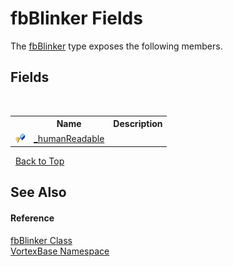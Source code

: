 # fbBlinker Fields
 

The <a href="T_VortexBase_fbBlinker.md">fbBlinker</a> type exposes the following members.


## Fields
&nbsp;<table><tr><th></th><th>Name</th><th>Description</th></tr><tr><td>![Protected field](media/protfield.gif "Protected field")</td><td><a href="F_VortexBase_fbBlinker__humanReadable.md">_humanReadable</a></td><td /></tr></table>&nbsp;
<a href="#fbblinker-fields">Back to Top</a>

## See Also


#### Reference
<a href="T_VortexBase_fbBlinker.md">fbBlinker Class</a><br /><a href="N_VortexBase.md">VortexBase Namespace</a><br />